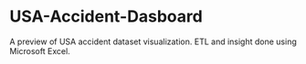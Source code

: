 # USA-Accident-Dasboard
A preview of USA accident dataset visualization. ETL and insight done using Microsoft Excel.
